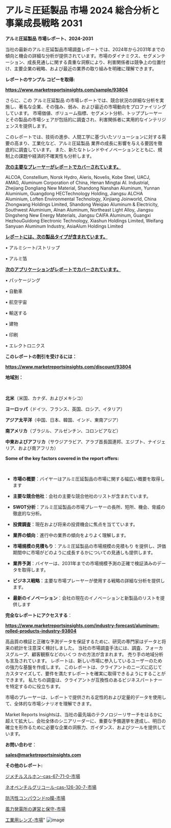 # アルミ圧延製品 市場 2024 総合分析と事業成長戦略 2031

<strong>アルミ圧延製品 市場レポート、2024-2031</strong>

当社の最新のアルミ圧延製品市場調査レポートでは、2024年から2031年までの傾向と機会の詳細な分析が提供されています。市場のダイナミクス、セグメンテーション、成長見通しに関する貴重な洞察により、利害関係者は競争上の位置付け、主要企業の戦略、および最近の業界の取り組みを明確に理解できます。



<strong>レポートのサンプル コピーを取得:</strong> <a href=https://www.marketreportsinsights.com/sample/93804>

<strong><u>https://www.marketreportsinsights.com/sample/93804</u></strong></a>

さらに、この アルミ圧延製品 の市場レポートでは、競合状況の詳細な分析を実施し、著名な企業、その強み、弱み、および最近の市場動向をプロファイリングしています。 市場価値、ボリューム指標、セグメント分析、トッププレーヤーとその製品の市場シェアが包括的に調査され、利害関係者に実用的なインテリジェンスを提供します。

このレポートでは、技術の進歩、人間工学に基づいたソリューションに対する需要の高まり、工業化など、アルミ圧延製品 業界の成長に影響を与える要因を徹底的に調査しています。 また、新たなトレンドやイノベーションとともに、規制上の課題や経済的不確実性も分析します。



<strong><u>次の主要なプレーヤーがレポートでカバーされています。</u></strong>

ALCOA, Constellium, Norsk Hydro, Aleris, Novelis, Kobe Steel, UACJ, AMAG, Aluminum Corporation of China, Henan Mingtai Al. Industrial, Zhejiang Dongliang New Material, Shandong Nanshan Aluminum, Yunnan Aluminium, Guangdong HECTechnology Holding, Jiangsu ALCHA Aluminium, Loften Environmental Technology, Xinjiang Joinworld, China Zhongwang Holdings Limited, Shandong Weiqiao Aluminum & Electricity, Southwest Aluminium, Alnan Aluminum, Northeast Light Alloy, Jiangsu Dingsheng New Energy Materials, Jiangsu CAIFA Aluminum, Guangxi HezhouGuidong Electronic Technology, Xiashun Holdings Limited, Weifang Sanyuan Aluminum Industry, AsiaAlum Holdings Limited



<strong><u><b>レポートには、次の製品タイプが含まれています。</b></u></strong>

• アルミシート/ストリップ

• アルミ箔



<strong><u><b>次のアプリケーションがレポートでカバーされています。</b></u></strong>

• パッケージング

• 自動車

• 航空宇宙

• 輸送する

• 建物

• 印刷

• エレクトロニクス



<strong><b>このレポートの割引を受けるには：</b></strong>

<a href=https://www.marketreportsinsights.com/discount/93804>

<strong><u>https://www.marketreportsinsights.com/discount/93804</u></strong></a>



<strong>地域別：</strong>

<strong> </strong>



<strong>北米</strong>（米国、カナダ、およびメキシコ）



<strong>ヨーロッパ</strong>（ドイツ、フランス、英国、ロシア、イタリア）



<strong>アジア太平洋</strong>（中国、日本、韓国、インド、東南アジア）



<strong>南アメリカ</strong>（ブラジル、アルゼンチン、コロンビアなど）



<strong>中東およびアフリカ</strong>（サウジアラビア、アラブ首長国連邦、エジプト、ナイジェリア、および南アフリカ）



<strong>Some of the key factors covered in the report offers:</strong>

<strong> </strong>
<ul>
  <li>

<strong>市場の概要</strong>：バイヤーはアルミ圧延製品の市場に関する幅広い概要を取得します</li>
  <li>

<strong>主要な競合他社</strong>：会社の主要な競合他社のリストが含まれています。</li>
  <li>

<strong>SWOT分析</strong>：アルミ圧延製品の市場プレーヤーの長所、短所、機会、脅威の徹底的な分析。</li>
  <li>

<strong>投資調査</strong>：現在および将来の投資機会に焦点を当てています。</li>
  <li>

<strong>業界の傾向</strong>：進行中の業界の傾向をよりよく理解します。</li>
  <li>

<strong>市場規模の見積もり</strong>：アルミ圧延製品の市場規模の見積もり を提供し、評価期間中に市場がどのように成長するかについての見通しも提供します。</li>
  <li>

<strong>業界予測</strong>：バイヤーは、2031年までの市場規模予測の正確で検証済みのデータを取得します。</li>
  <li>

<strong>ビジネス戦略</strong>：主要な市場プレーヤーが使用する戦略の詳細な分析を提供します。</li>
  <li>

<strong>最新のイノベーション</strong>：会社の現在のイノベーションと新製品のリストを提供します</li>
</ul>


<strong>完全なレポートにアクセスする</strong>：

<a href=https://www.marketreportsinsights.com/industry-forecast/aluminum-rolled-products-industry-93804>

<strong><u>https://www.marketreportsinsights.com/industry-forecast/aluminum-rolled-products-industry-93804</u></strong></a>

高品質の検証と正確な予測データを保証するために、研究の専門家はデータと将来の統計を注意深く検討しました。 当社の市場調査手法には、調査、フォーカスグループ、顧客観察などのいくつ かの方法が含まれます。 売り手の地域分析も言及されています。 レポートは、新しい市場に参入しているユーザーのための強力な基盤を作成します。 このレポートは、クライアントのニーズに応じてカスタマイズして、要件を満たすレポートを確実に取得できるようにすることができます。 私たちの調査は、クライアントが互換性のあるビジネスパートナーを特定するのに役立ちます。

市場のプレーヤーは、レポートで提供される定性的および定量的データを使用して、全体的な市場シナリオを理解できます。

Market Reports Insightsは、当社の最先端のテクノロジーリサーチをはるかに超えて拡大し、会社全体のシニアリーダーに、重要な予備選挙を達成し、明日の確立を形作るために必要な企業の洞察力、ガイダンス、およびツールを提供しています。



<strong><b>お問い合わせ</b></strong>：

<a href=mailto:sales@marketreportsinsights.com>

<strong><u>sales@marketreportsinsights.com</u></strong></a>



<strong>その他のレポート:</strong>

<a href=https://www.linkedin.com/pulse/ジメチルスルホン-cas-67-71-0-市場-2023-年のダイナミクスとビジネストレンド-agfvf/>ジメチルスルホン-cas-67-71-0-市場</a>

<a href=https://www.linkedin.com/pulse/ネオペンチルグリコール-cas-126-30-7-市場-2023-新興市場-naagf/>ネオペンチルグリコール-cas-126-30-7-市場</a>

<a href=https://www.linkedin.com/pulse/防汚性コンパウンドro膜-市場-2023-総合分析と事業成長戦略-2030-c4gwf/>防汚性コンパウンドro膜-市場</a>

<a href=https://www.linkedin.com/pulse/風力発電所の運営と保守-市場-2030-年までの需要に焦点を当てた-2023-3tnyf/>風力発電所の運営と保守-市場</a>

<a href=https://www.linkedin.com/pulse/工業用レンズ-市場-2023-swot-分析と最新イノベーション-2030-7jlkf/>工業用レンズ-市場</a>"
![image](https://github.com/gayatriri2/Market-Trends/assets/166717496/d4213228-7886-466e-b33c-58a50a02cae0)
